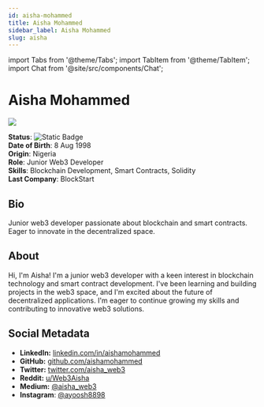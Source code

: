 ```yaml
---
id: aisha-mohammed
title: Aisha Mohammed
sidebar_label: Aisha Mohammed
slug: aisha
---
```


import Tabs from '@theme/Tabs';
import TabItem from '@theme/TabItem';
import Chat from  '@site/src/components/Chat';

# Aisha Mohammed

<Tabs>
<TabItem value="overview" label="Overview" default>

<img src="/squadx/img/aisha-mohammed.jpeg" class="avatar__photo avatar__photo--xl margin-bottom--md" />

**Status**: ![Static Badge](https://img.shields.io/badge/Not%20Ready-no?color=ff0000)  
**Date of Birth**: 8 Aug 1998  
**Origin**: Nigeria  
**Role**: Junior Web3 Developer  
**Skills**: Blockchain Development, Smart Contracts, Solidity  
**Last Company**: BlockStart

## Bio

Junior web3 developer passionate about blockchain and smart contracts. Eager to innovate in the decentralized space.

## About

Hi, I'm Aisha! I'm a junior web3 developer with a keen interest in blockchain technology and smart contract development. I've been learning and building projects in the web3 space, and I'm excited about the future of decentralized applications. I'm eager to continue growing my skills and contributing to innovative web3 solutions.

## Social Metadata

- **LinkedIn:** [linkedin.com/in/aishamohammed](https://linkedin.com/in/aishamohammed)
- **GitHub:** [github.com/aishamohammed](https://github.com/aishamohammed)
- **Twitter:** [twitter.com/aisha_web3](https://twitter.com/aisha_web3)
- **Reddit:** [u/Web3Aisha](https://www.reddit.com/user/Web3Aisha)
- **Medium:** [@aisha_web3](https://medium.com/@aisha_web3)
- **Instagram**: [@ayoosh8898](https://instagram.com/ayoosh8898)

</TabItem>

<TabItem value="chat" label="Chat" default>

<Chat id="aisha" />

</TabItem>
</Tabs>
